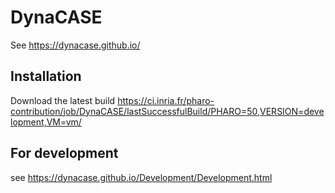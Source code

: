 # DynaCASE

See https://dynacase.github.io/

## Installation

Download the latest build
https://ci.inria.fr/pharo-contribution/job/DynaCASE/lastSuccessfulBuild/PHARO=50,VERSION=development,VM=vm/

## For development

see https://dynacase.github.io/Development/Development.html
